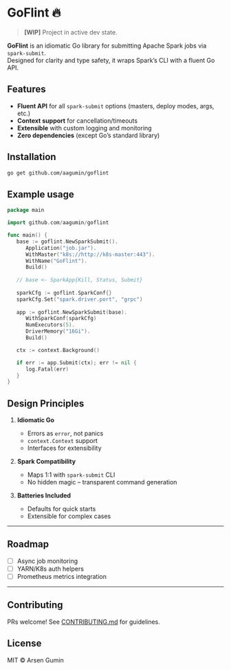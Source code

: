 # GoFlint 🔥

> **[WIP]** Project in active dev state.

**GoFlint** is an idiomatic Go library for submitting Apache Spark jobs via `spark-submit`.  
Designed for clarity and type safety, it wraps Spark’s CLI with a fluent Go API.


## Features

- **Fluent API** for all `spark-submit` options (masters, deploy modes, args, etc.)
- **Context support** for cancellation/timeouts
- **Extensible** with custom logging and monitoring
- **Zero dependencies** (except Go’s standard library)

## Installation

```bash
go get github.com/aagumin/goflint
```

## Example usage

```go
package main

import github.com/aagumin/goflint

func main() {
   base := goflint.NewSparkSubmit().
      Application("job.jar").
      WithMaster("k8s://http://k8s-master:443").
      WithName("GoFlint").
      Build()
   
   // base <- SparkApp{Kill, Status, Submit}
   
   sparkCfg := goflint.SparkConf{}
   sparkCfg.Set("spark.driver.port", "grpc")
   
   app := goflint.NewSparkSubmit(base).
      WithSparkConf(sparkCfg)
      NumExecutors(5).
      DriverMemory("16Gi").
      Build()

   ctx := context.Background()

   if err := app.Submit(ctx); err != nil {
      log.Fatal(err)
   }
}
```

## Design Principles

1. **Idiomatic Go**
    - Errors as `error`, not panics
    - `context.Context` support
    - Interfaces for extensibility

2. **Spark Compatibility**
    - Maps 1:1 with `spark-submit` CLI
    - No hidden magic – transparent command generation

3. **Batteries Included**
    - Defaults for quick starts
    - Extensible for complex cases

---

## Roadmap

- [ ] Async job monitoring
- [ ] YARN/K8s auth helpers
- [ ] Prometheus metrics integration

---

## Contributing

PRs welcome! See [CONTRIBUTING.md](CONTRIBUTING.md) for guidelines.

## License

MIT © Arsen Gumin